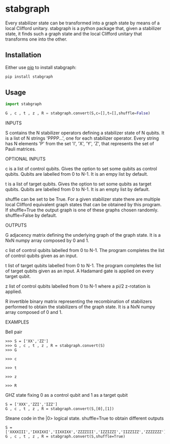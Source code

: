 # stabgraph

Every stabilizer state can be transformed into a graph state by means of a local 
Clifford unitary. stabgraph is a python package that, given a stabilizer state,
it finds such a graph state and the local Clifford unitary that transforms one
into the other.  

## Installation

Either use [pip](https://pip.pypa.io/en/stable/) to install stabgraph:

```bash
pip install stabgraph
```



## Usage

```python
import stabgraph

G , c , t , z , R = stabgraph.convert(S,c=[],t=[],shuffle=False) 
```
INPUTS

S       contains the N stabilizer operators defining a stabilizer state of N 
        qubits. It is a list of N strings 'PPPP...', one for each stabilizer 
        operator. Every string has N elements 'P' from the set 'I', 'X', 'Y', 
        'Z', that represents the set of Pauli matrices.

OPTIONAL INPUTS

c       is a list of control qubits. Gives the option to set some qubits as 
        control qubits. Qubits are labelled from 0 to N-1. It is an empy list by
        default.
        
t       is a list of target qubits. Gives the option to set some qubits as
        target qubits. Qubits are labelled from 0 to N-1. It is an empty list by
        default.
        
shuffle can be set to be True. For a given stabilizer state there are multiple 
        local Clifford equivalent graph states that can be obtained by this 
        program. If shuffle=True the output graph is one of these graphs chosen 
        randomly. shuffle=False by default.
        
OUTPUTS

G       adjacency matrix defining the underlying graph of the graph state. It is
        a NxN numpy array composed by 0 and 1.
        
c       list of control qubits labelled from 0 to N-1. The program completes the
        list of control qubits given as an input.
        
t       list of target qubits labelled from 0 to N-1. The program completes the
        list of target qubits given as an input. A Hadamard gate is applied on
        every target qubit.
        
z       list of control qubits labelled from 0 to N-1 where a pi/2 z-rotation is
        applied.
        
R       invertible binary matrix representing the recombination of stabilizers
        performed to obtain the stabilizers of the graph state. It is a NxN 
        numpy array composed of 0 and 1.
        
EXAMPLES

Bell pair
```
>>> S = ['XX','ZZ']
>>> G , c , t , z , R = stabgraph.convert(S)
>>> G

>>> c

>>> t

>>> z

>>> R
```

GHZ state fixing 0 as a control qubit and 1 as a target qubit
```
S = ['XXX','ZZI','IZZ']
G , c , t , z , R = stabgraph.convert(S,[0],[1])
```

Steane code in the |0> logical state. shuffle=True to obtain different outputs
```
S = ['XXXXIII','IXXIXXI','IIXXIXX','ZZZZIII','IZZIZZI','IIZZIZZ','ZZZZZZZ']
G , c , t , z , R = stabgraph.convert(S,shuffle=True)
```
